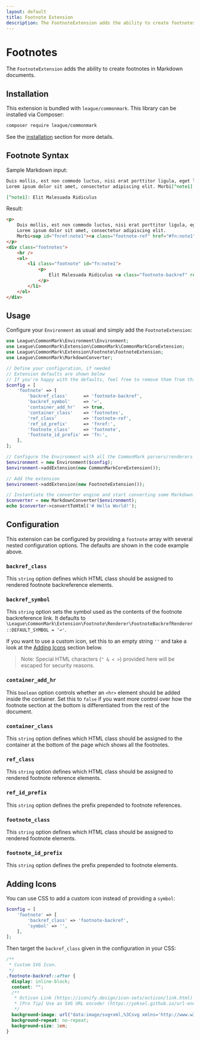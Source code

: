 ```yaml
---
layout: default
title: Footnote Extension
description: The FootnoteExtension adds the ability to create footnotes in Markdown documents.
---
```


# Footnotes

The `FootnoteExtension` adds the ability to create footnotes in Markdown documents.

## Installation

This extension is bundled with `league/commonmark`. This library can be installed via Composer:

```bash
composer require league/commonmark
```

See the [installation](/2.0/installation/) section for more details.

## Footnote Syntax

Sample Markdown input:

```markdown
Duis mollis, est non commodo luctus, nisi erat porttitor ligula, eget lacinia odio sem nec elit.
Lorem ipsum dolor sit amet, consectetur adipiscing elit. Morbi[^note1] leo risus, porta ac consectetur ac.

[^note1]: Elit Malesuada Ridiculus
```

Result:

```html
<p>
    Duis mollis, est non commodo luctus, nisi erat porttitor ligula, eget lacinia odio sem nec elit.
    Lorem ipsum dolor sit amet, consectetur adipiscing elit.
    Morbi<sup id="fnref:note1"><a class="footnote-ref" href="#fn:note1" role="doc-noteref">1</a></sup> leo risus, porta ac consectetur ac.
</p>
<div class="footnotes">
    <hr />
    <ol>
        <li class="footnote" id="fn:note1">
            <p>
                Elit Malesuada Ridiculus <a class="footnote-backref" rev="footnote" href="#fnref:note1">↩</a>
            </p>
        </li>
    </ol>
</div>
```

## Usage

Configure your `Environment` as usual and simply add the `FootnoteExtension`:

```php
use League\CommonMark\Environment\Environment;
use League\CommonMark\Extension\CommonMark\CommonMarkCoreExtension;
use League\CommonMark\Extension\Footnote\FootnoteExtension;
use League\CommonMark\MarkdownConverter;

// Define your configuration, if needed
// Extension defaults are shown below
// If you're happy with the defaults, feel free to remove them from this array
$config = [
    'footnote' => [
        'backref_class'      => 'footnote-backref',
        'backref_symbol'     => '↩',
        'container_add_hr'   => true,
        'container_class'    => 'footnotes',
        'ref_class'          => 'footnote-ref',
        'ref_id_prefix'      => 'fnref:',
        'footnote_class'     => 'footnote',
        'footnote_id_prefix' => 'fn:',
    ],
];

// Configure the Environment with all the CommonMark parsers/renderers
$environment = new Environment($config);
$environment->addExtension(new CommonMarkCoreExtension());

// Add the extension
$environment->addExtension(new FootnoteExtension());

// Instantiate the converter engine and start converting some Markdown!
$converter = new MarkdownConverter($environment);
echo $converter->convertToHtml('# Hello World!');
```

## Configuration

This extension can be configured by providing a `footnote` array with several nested configuration options.  The defaults are shown in the code example above.

### `backref_class`

This `string` option defines which HTML class should be assigned to rendered footnote backreference elements.

### `backref_symbol`

This `string` option sets the symbol used as the contents of the footnote backreference link. It defaults to `\League\CommonMark\Extension\Footnote\Renderer\FootnoteBackrefRenderer::DEFAULT_SYMBOL = '↩'`.

If you want to use a custom icon, set this to an empty string `''` and take a look at the [Adding Icons](#adding-icons) section below.

> Note: Special HTML characters (`" & < >`) provided here will be escaped for security reasons.

### `container_add_hr`

This `boolean` option controls whether an `<hr>` element should be added inside the container.  Set this to `false` if you want more control over how the footnote section at the bottom is differentiated from the rest of the document.

### `container_class`

This `string` option defines which HTML class should be assigned to the container at the bottom of the page which shows all the footnotes.

### `ref_class`

This `string` option defines which HTML class should be assigned to rendered footnote reference elements.

### `ref_id_prefix`

This `string` option defines the prefix prepended to footnote references.

### `footnote_class`

This `string` option defines which HTML class should be assigned to rendered footnote elements.

### `footnote_id_prefix`

This `string` option defines the prefix prepended to footnote elements.

## Adding Icons

You can use CSS to add a custom icon instead of providing a `symbol`:

```php
$config = [
    'footnote' => [
        'backref_class' => 'footnote-backref',
        'symbol' => '',
    ],
];
```

Then target the `backref_class` given in the configuration in your CSS:

```css
/**
 * Custom SVG Icon.
 */
.footnote-backref::after {
  display: inline-block;
  content: "";
  /**
   * Octicon Link (https://iconify.design/icon-sets/octicon/link.html)
   * [Pro Tip] Use an SVG URL encoder (https://yoksel.github.io/url-encoder).
   */
  background-image: url("data:image/svg+xml,%3Csvg xmlns='http://www.w3.org/2000/svg' aria-hidden='true' style='-ms-transform:rotate(360deg);-webkit-transform:rotate(360deg)' viewBox='0 0 16 16' transform='rotate(360)'%3E%3Cpath fill-rule='evenodd' d='M4 9h1v1H4c-1.5 0-3-1.69-3-3.5S2.55 3 4 3h4c1.45 0 3 1.69 3 3.5 0 1.41-.91 2.72-2 3.25V8.59c.58-.45 1-1.27 1-2.09C10 5.22 8.98 4 8 4H4c-.98 0-2 1.22-2 2.5S3 9 4 9zm9-3h-1v1h1c1 0 2 1.22 2 2.5S13.98 12 13 12H9c-.98 0-2-1.22-2-2.5 0-.83.42-1.64 1-2.09V6.25c-1.09.53-2 1.84-2 3.25C6 11.31 7.55 13 9 13h4c1.45 0 3-1.69 3-3.5S14.5 6 13 6z' fill='%23626262'/%3E%3C/svg%3E");
  background-repeat: no-repeat;
  background-size: 1em;
}
```
